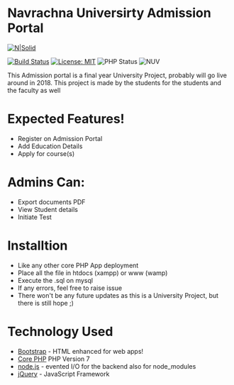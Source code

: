 # Navrachna Universirty Admission Portal

[![N|Solid](http://nuv.ac.in/images/nuv_logo.png)](http://nuv.ac.in/)

[![Build Status](https://travis-ci.org/dextel2/Admission.svg?branch=master)](https://travis-ci.org/dextel2/Admission) [![License: MIT](https://img.shields.io/badge/License-MIT-yellow.svg)](https://opensource.org/licenses/MIT)
![PHP Status](https://img.shields.io/badge/PHP-build-brightgreen.svg)
![NUV](https://img.shields.io/badge/project-Navrachna%20University-BD0006.svg)

This Admission portal is a final year University Project, probably will go live around in 2018. This project is made by the students for the students and the faculty as well


# Expected Features!

  - Register on Admission Portal
  - Add Education Details
  - Apply for course(s)


# Admins Can:
  - Export documents PDF
  - View Student details
  - Initiate Test



# Installtion

- Like any other core PHP App deployment
- Place all the file in htdocs (xampp) or www (wamp)
- Execute the .sql on mysql
- If any errors, feel free to raise issue
- There won't be any future updates as this is a University Project, but there is still hope ;)

# Technology Used

* [Bootstrap](http://getbootstrap.com) - HTML enhanced for web apps!
* [Core PHP](http://www.php.net/) PHP Version 7
* [node.js](https://nodejs.org/en/) - evented I/O for the backend also for node_modules
* [jQuery](https://jquery.com/) - JavaScript Framework


